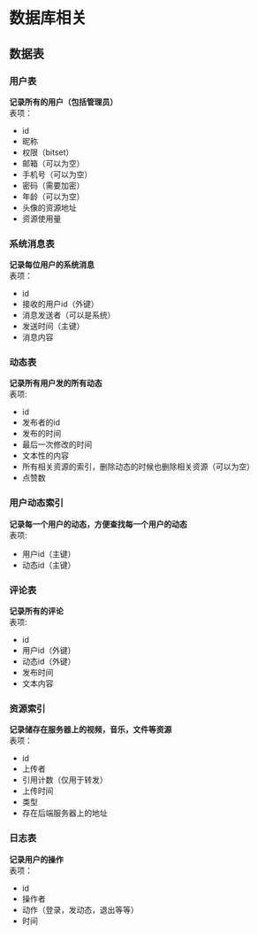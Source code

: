# 数据库相关

## 数据表
### 用户表
**记录所有的用户（包括管理员）**  
表项：
+ id
+ 昵称
+ 权限（bitset）
+ 邮箱（可以为空）
+ 手机号（可以为空）
+ 密码（需要加密）
+ 年龄（可以为空）
+ 头像的资源地址
+ 资源使用量

### 系统消息表
**记录每位用户的系统消息**  
表项：
+ id
+ 接收的用户id（外键）
+ 消息发送者（可以是系统）
+ 发送时间（主键）
+ 消息内容

### 动态表
**记录所有用户发的所有动态**  
表项:  
+ id
+ 发布者的id
+ 发布的时间
+ 最后一次修改的时间
+ 文本性的内容
+ 所有相关资源的索引，删除动态的时候也删除相关资源（可以为空）
+ 点赞数

### 用户动态索引
**记录每一个用户的动态，方便查找每一个用户的动态**  
表项:
+ 用户id（主键）
+ 动态id（主键）

### 评论表
**记录所有的评论**  
表项:
+ id
+ 用户id（外键）
+ 动态id（外键）
+ 发布时间
+ 文本内容

### 资源索引
**记录储存在服务器上的视频，音乐，文件等资源**  
表项：
+ id
+ 上传者
+ 引用计数（仅用于转发）
+ 上传时间
+ 类型
+ 存在后端服务器上的地址


### 日志表
**记录用户的操作**  
表项：
+ id
+ 操作者
+ 动作（登录，发动态，退出等等）
+ 时间
